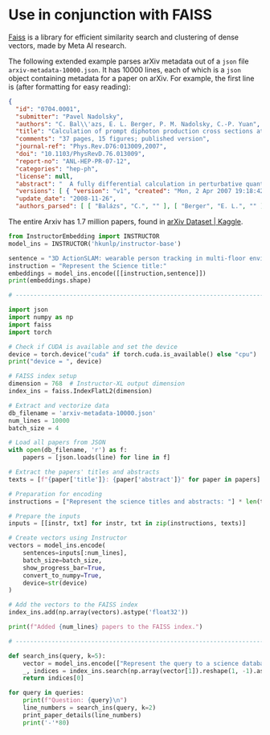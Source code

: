 # Use in conjunction with FAISS

[Faiss](https://github.com/facebookresearch/faiss) is a library for efficient similarity search and clustering of dense vectors, made by Meta AI research.

The following extended example parses arXiv metadata out of a `json` file `arxiv-metadata-10000.json`. It has 10000 lines, each of which is a `json` object containing metadata for a paper on arXiv. For example, the first line is (after formatting for easy reading):

```json
{
  "id": "0704.0001",
  "submitter": "Pavel Nadolsky",
  "authors": "C. Bal\\'azs, E. L. Berger, P. M. Nadolsky, C.-P. Yuan",
  "title": "Calculation of prompt diphoton production cross sections at Tevatron and\n  LHC energies",
  "comments": "37 pages, 15 figures; published version",
  "journal-ref": "Phys.Rev.D76:013009,2007",
  "doi": "10.1103/PhysRevD.76.013009",
  "report-no": "ANL-HEP-PR-07-12",
  "categories": "hep-ph",
  "license": null,
  "abstract": "  A fully differential calculation in perturbative quantum chromodynamics is\npresented for the production of massive photon pairs at hadron colliders. All\nnext-to-leading order perturbative contributions from quark-antiquark,\ngluon-(anti)quark, and gluon-gluon subprocesses are included, as well as\nall-orders resummation of initial-state gluon radiation valid at\nnext-to-next-to-leading logarithmic accuracy. The region of phase space is\nspecified ...",
  "versions": [ { "version": "v1", "created": "Mon, 2 Apr 2007 19:18:42 GMT" }, { "version": "v2", "created": "Tue, 24 Jul 2007 20:10:27 GMT" } ],
  "update_date": "2008-11-26",
  "authors_parsed": [ [ "Balázs", "C.", "" ], [ "Berger", "E. L.", "" ], [ "Nadolsky", "P. M.", "" ], [ "Yuan", "C. -P.", "" ] ]}
```

The entire Arxiv has 1.7 million papers, found in [arXiv Dataset | Kaggle](https://www.kaggle.com/datasets/Cornell-University/arxiv).



```python
from InstructorEmbedding import INSTRUCTOR
model_ins = INSTRUCTOR('hkunlp/instructor-base')

sentence = "3D ActionSLAM: wearable person tracking in multi-floor environments"
instruction = "Represent the Science title:"
embeddings = model_ins.encode([[instruction,sentence]])
print(embeddings.shape)

# --------------------------------------------------------------------------------

import json
import numpy as np
import faiss
import torch

# Check if CUDA is available and set the device
device = torch.device("cuda" if torch.cuda.is_available() else "cpu")
print("device = ", device)

# FAISS index setup
dimension = 768  # Instructor-XL output dimension
index_ins = faiss.IndexFlatL2(dimension)

# Extract and vectorize data
db_filename = 'arxiv-metadata-10000.json'
num_lines = 10000
batch_size = 4

# Load all papers from JSON
with open(db_filename, 'r') as f:
    papers = [json.loads(line) for line in f]

# Extract the papers' titles and abstracts
texts = [f"{paper['title']}: {paper['abstract']}" for paper in papers]

# Preparation for encoding
instructions = ["Represent the science titles and abstracts: "] * len(texts)

# Prepare the inputs
inputs = [[instr, txt] for instr, txt in zip(instructions, texts)]

# Create vectors using Instructor
vectors = model_ins.encode(
    sentences=inputs[:num_lines],
    batch_size=batch_size,
    show_progress_bar=True,
    convert_to_numpy=True,
    device=str(device)
)

# Add the vectors to the FAISS index
index_ins.add(np.array(vectors).astype('float32'))

print(f"Added {num_lines} papers to the FAISS index.")

# --------------------------------------------------------------------------------

def search_ins(query, k=5):
    vector = model_ins.encode(["Represent the query to a science database: ", query])
    _, indices = index_ins.search(np.array(vector[1]).reshape(1, -1).astype('float32'), k)
    return indices[0]

for query in queries:
    print(f"Question: {query}\n")
    line_numbers = search_ins(query, k=2)
    print_paper_details(line_numbers)
    print('-'*80)
```
